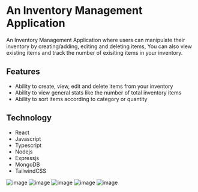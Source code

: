 # An Inventory Management Application
An Inventory Management Application where users can manipulate their inventory by creating/adding, editing and deleting items, You can also view existing items and track the number of exisiting items in your inventory.

## Features
- Ability to create, view, edit and delete items from your inventory
- Ability to view general stats like the number of total inventory items
- Ability to sort items according to category or quantity

## Technology
- React
- Javascript
- Typescript
- Nodejs
- Expressjs
- MongoDB
- TailwindCSS

![image](https://github.com/gerard415/inventory-management-application/assets/82114246/847989fa-4bd2-4b74-89ed-defe699ad156)
![image](https://github.com/gerard415/inventory-management-application/assets/82114246/45a67d37-8bd3-4187-8bdb-d5cf5bcc3862)
![image](https://github.com/gerard415/inventory-management-application/assets/82114246/e451ac1a-d3c9-470c-b169-587fe24a4b82)
![image](https://github.com/gerard415/inventory-management-application/assets/82114246/e618135f-f71d-4a43-b9a6-c398517a7a39)
![image](https://github.com/gerard415/inventory-management-application/assets/82114246/8ee6be15-7114-4f14-b6f1-46be125aa82b)
